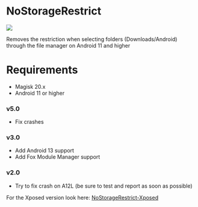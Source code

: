 # NoStorageRestrict

![](https://i.imgur.com/Z7VH0Li.jpg)

Removes the restriction when selecting folders (Downloads/Android) through the file manager on Android 11 and higher

# Requirements
- Magisk 20.x
- Android 11 or higher

### v5.0
- Fix crashes 
### v3.0
- Add Android 13 support
- Add Fox Module Manager support
### v2.0
- Try to fix crash on A12L (be sure to test and report as soon as possible)

For the Xposed version look here:
[NoStorageRestrict-Xposed](https://github.com/Xposed-Modules-Repo/com.github.dan.nostoragerestrict)
